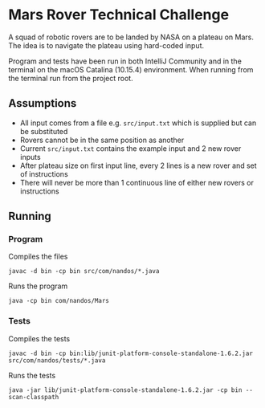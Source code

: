 # Mars Rover Technical Challenge
A squad of robotic rovers are to be landed by NASA on a plateau on Mars. The idea is to navigate the plateau using hard-coded input.

Program and tests have been run in both IntelliJ Community and in the terminal on the macOS Catalina (10.15.4) environment. When running from the terminal run from the project root.

## Assumptions

- All input comes from a file e.g. `src/input.txt` which is supplied but can be substituted
- Rovers cannot be in the same position as another
- Current `src/input.txt` contains the example input and 2 new rover inputs
- After plateau size on first input line, every 2 lines is a new rover and set of instructions
- There will never be more than 1 continuous line of either new rovers or instructions

## Running

### Program
Compiles the files

`javac -d bin -cp bin src/com/nandos/*.java`

Runs the program

`java -cp bin com/nandos/Mars`

### Tests
Compiles the tests

`javac -d bin -cp bin:lib/junit-platform-console-standalone-1.6.2.jar src/com/nandos/tests/*.java`

Runs the tests

`java -jar lib/junit-platform-console-standalone-1.6.2.jar -cp bin --scan-classpath`